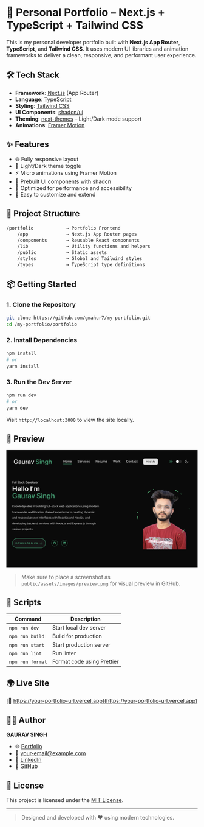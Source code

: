 # 🚀 Personal Portfolio – Next.js + TypeScript + Tailwind CSS

This is my personal developer portfolio built with **Next.js App Router**, **TypeScript**, and **Tailwind CSS**. It uses modern UI libraries and animation frameworks to deliver a clean, responsive, and performant user experience.

## 🛠 Tech Stack

- **Framework**: [Next.js](https://nextjs.org/) (App Router)
- **Language**: [TypeScript](https://www.typescriptlang.org/)
- **Styling**: [Tailwind CSS](https://tailwindcss.com/)
- **UI Components**: [shadcn/ui](https://ui.shadcn.com/)
- **Theming**: [next-themes](https://github.com/pacocoursey/next-themes) – Light/Dark mode support
- **Animations**: [Framer Motion](https://www.framer.com/motion/)

## ✨ Features

- 🌐 Fully responsive layout
- 🌙 Light/Dark theme toggle
- ⚡ Micro animations using Framer Motion
- 🎨 Prebuilt UI components with shadcn
- 🚀 Optimized for performance and accessibility
- 🔧 Easy to customize and extend

## 📁 Project Structure

```
/portfolio            → Portfolio Frontend
    /app              → Next.js App Router pages
    /components       → Reusable React components
    /lib              → Utility functions and helpers
    /public           → Static assets
    /styles           → Global and Tailwind styles
    /types            → TypeScript type definitions

````

## 📦 Getting Started

### 1. Clone the Repository

```bash
git clone https://github.com/gmahur7/my-portfolio.git
cd /my-portfolio/portfolio
````

### 2. Install Dependencies

```bash
npm install
# or
yarn install
```

### 3. Run the Dev Server

```bash
npm run dev
# or
yarn dev
```

Visit `http://localhost:3000` to view the site locally.

## 📸 Preview

![Portfolio Preview](public/assets/images/preview.png)

> Make sure to place a screenshot as `public/assets/images/preview.png` for visual preview in GitHub.

## 🧪 Scripts

| Command          | Description                |
| ---------------- | -------------------------- |
| `npm run dev`    | Start local dev server     |
| `npm run build`  | Build for production       |
| `npm run start`  | Start production server    |
| `npm run lint`   | Run linter                 |
| `npm run format` | Format code using Prettier |

## 🌍 Live Site

[🔗 https://your-portfolio-url.vercel.app](https://your-portfolio-url.vercel.app)

## 🧑‍💻 Author

**GAURAV SINGH**

* 🌐 [Portfolio](https://your-portfolio-url.vercel.app)
* 📧 [your-email@example.com](mailto:gm7017308@gmail.com)
* 💼 [LinkedIn](https://www.linkedin.com/in/gaurav-mahur-sept18)
* 🐙 [GitHub](https://github.com/gmahur7)

## 📄 License

This project is licensed under the [MIT License](LICENSE).

---

> Designed and developed with ❤️ using modern technologies.
